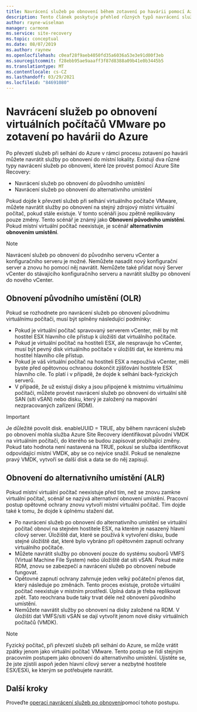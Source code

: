 ```yaml
---
title: Navrácení služeb po obnovení během zotavení po havárii pomocí Azure Site Recovery | Microsoft Docs
description: Tento článek poskytuje přehled různých typů navrácení služeb po obnovení a aspektů, které je potřeba vzít v úvahu při selhání obnovení do místního prostředí během zotavení po havárii pomocí služby Azure Site Recovery.
author: rayne-wiselman
manager: carmonm
ms.service: site-recovery
ms.topic: conceptual
ms.date: 08/07/2019
ms.author: raynew
ms.openlocfilehash: c0eaf28f9aeb4050fd35a6036a53e3e91d00f3eb
ms.sourcegitcommit: f28ebb95ae9aaaff3f87d8388a09b41e0b3445b5
ms.translationtype: MT
ms.contentlocale: cs-CZ
ms.lasthandoff: 03/29/2021
ms.locfileid: "84691080"
---
```

# <a name="failback-of-vmware-vms-after-disaster-recovery-to-azure"></a>Navrácení služeb po obnovení virtuálních počítačů VMware po zotavení po havárii do Azure

Po převzetí služeb při selhání do Azure v rámci procesu zotavení po havárii můžete navrátit služby po obnovení do místní lokality. Existují dva různé typy navrácení služeb po obnovení, které lze provést pomocí Azure Site Recovery: 

- Navrácení služeb po obnovení do původního umístění 
- Navrácení služeb po obnovení do alternativního umístění

Pokud dojde k převzetí služeb při selhání virtuálního počítače VMware, můžete navrátit služby po obnovení na stejný zdrojový místní virtuální počítač, pokud stále existuje. V tomto scénáři jsou zpětně replikovány pouze změny. Tento scénář je známý jako **Obnovení původního umístění**. Pokud místní virtuální počítač neexistuje, je scénář **alternativním obnovením umístění**.

> [!NOTE]
> Navrácení služeb po obnovení do původního serveru vCenter a konfiguračního serveru je možné. Nemůžete nasadit nový konfigurační server a znovu ho pomocí něj navrátit. Nemůžete také přidat nový Server vCenter do stávajícího konfiguračního serveru a navrátit služby po obnovení do nového vCenter.

## <a name="original-location-recovery-olr"></a>Obnovení původního umístění (OLR)
Pokud se rozhodnete pro navrácení služeb po obnovení původnímu virtuálnímu počítači, musí být splněny následující podmínky:

* Pokud je virtuální počítač spravovaný serverem vCenter, měl by mít hostitel ESX hlavního cíle přístup k úložišti dat virtuálního počítače.
* Pokud je virtuální počítač na hostiteli ESX, ale nespravuje ho vCenter, musí být pevný disk virtuálního počítače v úložišti dat, ke kterému má hostitel hlavního cíle přístup.
* Pokud je váš virtuální počítač na hostiteli ESX a nepoužívá vCenter, měli byste před opětovnou ochranou dokončit zjišťování hostitele ESX hlavního cíle. To platí i v případě, že dojde k selhání back-fyzických serverů.
* V případě, že už existují disky a jsou připojené k místnímu virtuálnímu počítači, můžete provést navrácení služeb po obnovení do virtuální sítě SAN (síti vSAN) nebo disku, který je založený na mapování nezpracovaných zařízení (RDM).

> [!IMPORTANT]
> Je důležité povolit disk. enableUUID = TRUE, aby během navrácení služeb po obnovení mohla služba Azure Site Recovery identifikovat původní VMDK na virtuálním počítači, do kterého se budou zapisovat probíhající změny. Pokud tato hodnota není nastavená na TRUE, pokusí se služba identifikovat odpovídající místní VMDK, aby se co nejvíce snažil. Pokud se nenalezne pravý VMDK, vytvoří se další disk a data se do něj zapisují.

## <a name="alternate-location-recovery-alr"></a>Obnovení do alternativního umístění (ALR)
Pokud místní virtuální počítač neexistuje před tím, než se znovu zamkne virtuální počítač, scénář se nazývá alternativní obnovení umístění. Pracovní postup opětovné ochrany znovu vytvoří místní virtuální počítač. Tím dojde také k tomu, že dojde k úplnému stažení dat.

* Po navrácení služeb po obnovení do alternativního umístění se virtuální počítač obnoví na stejném hostitele ESX, na kterém je nasazený hlavní cílový server. Úložiště dat, které se používá k vytvoření disku, bude stejné úložiště dat, které bylo vybráno při opětovném zapnutí ochrany virtuálního počítače.
* Můžete navrátit služby po obnovení pouze do systému souborů VMFS (Virtual Machine File System) nebo úložiště dat síti vSAN. Pokud máte RDM, znovu se zabezpečí a navrácení služeb po obnovení nebude fungovat.
* Opětovné zapnutí ochrany zahrnuje jeden velký počáteční přenos dat, který následuje po změnách. Tento proces existuje, protože virtuální počítač neexistuje v místním prostředí. Úplná data je třeba replikovat zpět. Tato reochrana bude taky trvat déle než obnovení původního umístění.
* Nemůžete navrátit služby po obnovení na disky založené na RDM. V úložišti dat VMFS/síti vSAN se dají vytvořit jenom nové disky virtuálních počítačů (VMDK).

> [!NOTE]
> Fyzický počítač, při převzetí služeb při selhání do Azure, se může vrátit zpátky jenom jako virtuální počítač VMware. Tento postup se řídí stejným pracovním postupem jako obnovení do alternativního umístění. Ujistěte se, že jste zjistili aspoň jeden hlavní cílový server a nezbytné hostitele ESX/ESXi, ke kterým se potřebujete navrátit.

## <a name="next-steps"></a>Další kroky

Proveďte [operaci navrácení služeb po obnovení](vmware-azure-failback.md)pomocí tohoto postupu.


